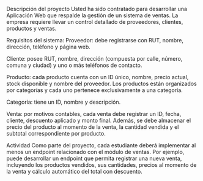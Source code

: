 Descripción del proyecto
Usted ha sido contratado para desarrollar una Aplicación Web que respalde la gestión de un sistema de ventas. La empresa requiere llevar un control detallado de proveedores, clientes, productos y ventas.

Requisitos del sistema:
Proveedor: debe registrarse con RUT, nombre, dirección, teléfono y página web.

Cliente: posee RUT, nombre, dirección (compuesta por calle, número, comuna y ciudad) y uno o más teléfonos de contacto.

Producto: cada producto cuenta con un ID único, nombre, precio actual, stock disponible y nombre del proveedor. Los productos están organizados por categorías y cada uno pertenece exclusivamente a una categoría.

Categoría: tiene un ID, nombre y descripción.

Venta: por motivos contables, cada venta debe registrar un ID, fecha, cliente, descuento aplicado y monto final. Además, se debe almacenar el precio del producto al momento de la venta, la cantidad vendida y el subtotal correspondiente por producto.

Actividad 
Como parte del proyecto, cada estudiante deberá implementar al menos un endpoint relacionado con el módulo de ventas. Por ejemplo, puede desarrollar un endpoint que permita registrar una nueva venta, incluyendo los productos vendidos, sus cantidades, precios al momento de la venta y cálculo automático del total con descuento.
